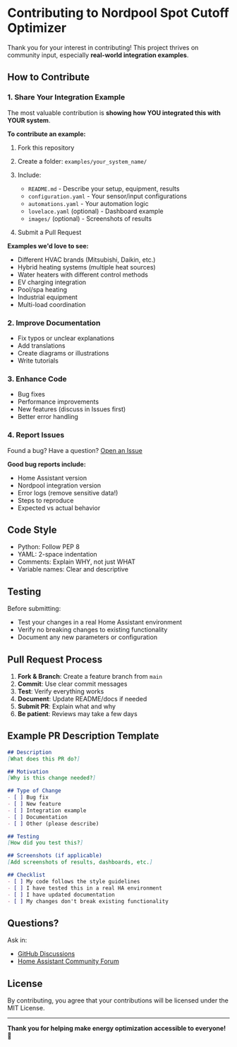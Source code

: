 # Contributing to Nordpool Spot Cutoff Optimizer

Thank you for your interest in contributing! This project thrives on community input, especially **real-world integration examples**.

## How to Contribute

### 1. Share Your Integration Example

The most valuable contribution is **showing how YOU integrated this with YOUR system**.

**To contribute an example:**

1. Fork this repository
2. Create a folder: `examples/your_system_name/`
3. Include:
   - `README.md` - Describe your setup, equipment, results
   - `configuration.yaml` - Your sensor/input configurations
   - `automations.yaml` - Your automation logic
   - `lovelace.yaml` (optional) - Dashboard example
   - `images/` (optional) - Screenshots of results

4. Submit a Pull Request

**Examples we'd love to see:**
- Different HVAC brands (Mitsubishi, Daikin, etc.)
- Hybrid heating systems (multiple heat sources)
- Water heaters with different control methods
- EV charging integration
- Pool/spa heating
- Industrial equipment
- Multi-load coordination

### 2. Improve Documentation

- Fix typos or unclear explanations
- Add translations
- Create diagrams or illustrations
- Write tutorials

### 3. Enhance Code

- Bug fixes
- Performance improvements
- New features (discuss in Issues first)
- Better error handling

### 4. Report Issues

Found a bug? Have a question? [Open an Issue](../../issues)

**Good bug reports include:**
- Home Assistant version
- Nordpool integration version
- Error logs (remove sensitive data!)
- Steps to reproduce
- Expected vs actual behavior

## Code Style

- Python: Follow PEP 8
- YAML: 2-space indentation
- Comments: Explain WHY, not just WHAT
- Variable names: Clear and descriptive

## Testing

Before submitting:
- Test your changes in a real Home Assistant environment
- Verify no breaking changes to existing functionality
- Document any new parameters or configuration

## Pull Request Process

1. **Fork & Branch**: Create a feature branch from `main`
2. **Commit**: Use clear commit messages
3. **Test**: Verify everything works
4. **Document**: Update README/docs if needed
5. **Submit PR**: Explain what and why
6. **Be patient**: Reviews may take a few days

## Example PR Description Template

```markdown
## Description
[What does this PR do?]

## Motivation
[Why is this change needed?]

## Type of Change
- [ ] Bug fix
- [ ] New feature
- [ ] Integration example
- [ ] Documentation
- [ ] Other (please describe)

## Testing
[How did you test this?]

## Screenshots (if applicable)
[Add screenshots of results, dashboards, etc.]

## Checklist
- [ ] My code follows the style guidelines
- [ ] I have tested this in a real HA environment
- [ ] I have updated documentation
- [ ] My changes don't break existing functionality
```

## Questions?

Ask in:
- [GitHub Discussions](../../discussions)
- [Home Assistant Community Forum](https://community.home-assistant.io/t/optimizing-hvac-energy-savings-with-nordpool-15-min-pricing-the-theory-part-1-of-3-understanding-the-concept/936741)

## License

By contributing, you agree that your contributions will be licensed under the MIT License.

---

**Thank you for helping make energy optimization accessible to everyone! 🙌**
